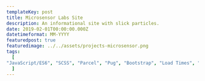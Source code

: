 ```yaml
---
templateKey: post
title: Microsensor Labs Site
description: An informational site with slick particles. 
date: 2019-02-01T00:00:00.000Z
datetimeformat: MM-YYYY
featuredpost: true
featuredimage: ../../assets/projects-microsensor.png
tags:
  [
"JavaScript/ES6", "SCSS", "Parcel", "Pug", "Bootstrap", "Load Times", "Illustrator", "Marketing"
  ]
---
```

